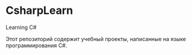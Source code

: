 # CsharpLearn
Learning C#

Этот репозиторий содержит учебный проекты, написанные на языке программирования C#.
